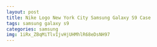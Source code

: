 ```yaml
---
layout: post
title: Nike Logo New York City Samsung Galaxy S9 Case
tags: samsung galaxy s9
categories: samsung
img: 1iRx_ZBqMiTlvIjvHjUHMhlR68eDsNH97
---
```

